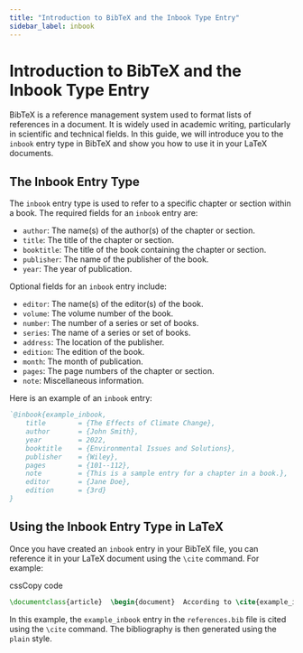 ```yaml
---
title: "Introduction to BibTeX and the Inbook Type Entry"
sidebar_label: inbook
---
```


# Introduction to BibTeX and the Inbook Type Entry

BibTeX is a reference management system used to format lists of references in a document. It is widely used in academic writing, particularly in scientific and technical fields. In this guide, we will introduce you to the `inbook` entry type in BibTeX and show you how to use it in your LaTeX documents.

## The Inbook Entry Type

The `inbook` entry type is used to refer to a specific chapter or section within a book. The required fields for an `inbook` entry are:

-   `author`: The name(s) of the author(s) of the chapter or section.
-   `title`: The title of the chapter or section.
-   `booktitle`: The title of the book containing the chapter or section.
-   `publisher`: The name of the publisher of the book.
-   `year`: The year of publication.

Optional fields for an `inbook` entry include:

-   `editor`: The name(s) of the editor(s) of the book.
-   `volume`: The volume number of the book.
-   `number`: The number of a series or set of books.
-   `series`: The name of a series or set of books.
-   `address`: The location of the publisher.
-   `edition`: The edition of the book.
-   `month`: The month of publication.
-   `pages`: The page numbers of the chapter or section.
-   `note`: Miscellaneous information.

Here is an example of an `inbook` entry:

```bibtex
`@inbook{example_inbook,
	title        = {The Effects of Climate Change},
	author       = {John Smith},
	year         = 2022,
	booktitle    = {Environmental Issues and Solutions},
	publisher    = {Wiley},
	pages        = {101--112},
	note         = {This is a sample entry for a chapter in a book.},
	editor       = {Jane Doe},
	edition      = {3rd}
}
```

## Using the Inbook Entry Type in LaTeX

Once you have created an `inbook` entry in your BibTeX file, you can reference it in your LaTeX document using the `\cite` command. For example:

cssCopy code

```latex
\documentclass{article}  \begin{document}  According to \cite{example_inbook}, climate change has significant effects on the planet.  \bibliography{references} \bibliographystyle{plain}  \end{document}
```

In this example, the `example_inbook` entry in the `references.bib` file is cited using the `\cite` command. The bibliography is then generated using the `plain` style.